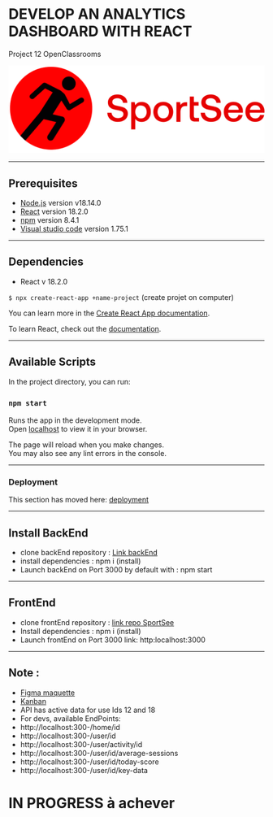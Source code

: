# DEVELOP AN ANALYTICS DASHBOARD WITH REACT

Project 12 OpenClassrooms

![logo](./src/assets/logo.png)
___

## Prerequisites
- [Node.js](https://nodejs.org/en/) version v18.14.0
- [React](https://fr.reactjs.org/) version 18.2.0
- [npm](https://www.npmjs.com/) version 8.4.1
- [Visual studio code](https://code.visualstudio.com/) version 1.75.1

___

## Dependencies
 - React v 18.2.0

  `$ npx create-react-app +name-project` (create projet on computer)

  You can learn more in the [Create React App documentation](https://facebook.github.io/create-react-app/docs/getting-started).

To learn React, check out the [documentation](https://reactjs.org/).
___

## Available Scripts

In the project directory, you can run:

### `npm start`

Runs the app in the development mode.\
Open [localhost](http://localhost:3000) to view it in your browser.

The page will reload when you make changes.\
You may also see any lint errors in the console.

___


### Deployment

This section has moved here: [deployment](https://facebook.github.io/create-react-app/docs/deployment)


___
## Install BackEnd
* clone backEnd repository : [Link backEnd](https://github.com/OpenClassrooms-Student-Center/P9-front-end-dashboard)
* install dependencies : npm i (install)
* Launch backEnd on Port 3000 by default with : npm start

___
## FrontEnd
* clone frontEnd repository : [link repo SportSee](https://github.com/pascalinecte91/SportSee_p12)
* Install dependencies : npm i (install)
* Launch frontEnd on Port 3000  link: http:localhost:3000

___
## Note : 
* [Figma maquette](https://www.figma.com/file/BMomGVZqLZb811mDMShpLu/UI-design-Sportify-FR) 
* [Kanban](https://www.notion.so/Tableau-de-bord-SportSee-6686aa4b5f44417881a4884c9af5669e)
* API has active data for use Ids 12 and 18
* For devs, available EndPoints: 
* http://localhost:300-/home/id
* http://localhost:300-/user/id
* http://localhost:300-/user/activity/id
* http://localhost:300-/user/id/average-sessions
* http://localhost:300-/user/id/today-score
* http://localhost:300-/user/id/key-data



# IN PROGRESS  à achever